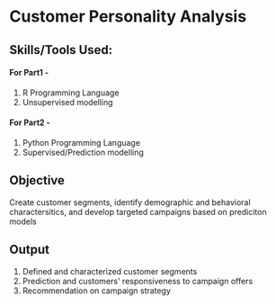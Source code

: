 # Customer Personality Analysis

## Skills/Tools Used:

####  For Part1 - 
1. R Programming Language 
2. Unsupervised modelling

####  For Part2 - 
1. Python Programming Language
2. Supervised/Prediction modelling
   
## Objective 

Create customer segments, identify demographic and behavioral charactersitics, and develop targeted campaigns based on prediciton models 

## Output 

1. Defined and characterized customer segments
2. Prediction and customers' responsiveness to campaign offers
3. Recommendation on campaign strategy
